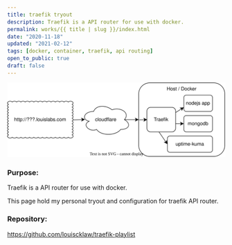 ```yaml
---
title: traefik tryout
description: Traefik is a API router for use with docker.
permalink: works/{{ title | slug }}/index.html
date: "2020-11-18"
updated: "2021-02-12"
tags: [docker, container, traefik, api routing]
open_to_public: true
draft: false
---
```


![main](./main.svg)


### Purpose:

Traefik is a API router for use with docker.

This page hold my personal tryout and configuration for traefik API router. 


### Repository:

<p>
  <a href="https://github.com/louiscklaw/traefik-playlist" 
    target="_blank" rel="noopener noreferrer"
    aria-label="github repository link"
    > 
    https://github.com/louiscklaw/traefik-playlist
  </a>
</p>
